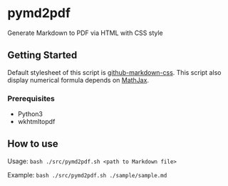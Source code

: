 # pymd2pdf
Generate Markdown to PDF via HTML with CSS style

## Getting Started
Default stylesheet of this script is [github-markdown-css](https://github.com/sindresorhus/github-markdown-css).
This script also display numerical formula depends on [MathJax](https://www.mathjax.org/).
### Prerequisites

- Python3
- wkhtmltopdf

## How to use
Usage: `bash ./src/pymd2pdf.sh <path to Markdown file>`


Example: `bash ./src/pymd2pdf.sh ./sample/sample.md`
